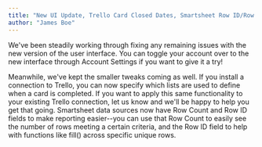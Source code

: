 ```yaml
---
title: "New UI Update, Trello Card Closed Dates, Smartsheet Row ID/Row Count"
author: "James Boe"
---
```

We've been steadily working through fixing any remaining issues with the new version of the user interface.<!--more--> You can toggle your account over to the new interface through Account Settings if you want to give it a try!Meanwhile, we've kept the smaller tweaks coming as well. If you install a connection to Trello, you can now specify which lists are used to define when a card is completed. If you want to apply this same functionality to your existing Trello connection, let us know and we'll be happy to help you get that going. Smartsheet data sources now have Row Count and Row ID fields to make reporting easier--you can use that Row Count to easily see the number of rows meeting a certain criteria, and the Row ID field to help with functions like fill() across specific unique rows.